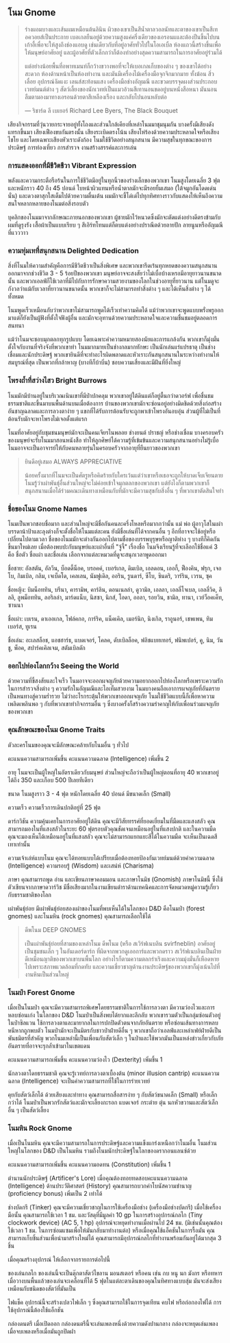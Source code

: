 ## <a name="gnome">โนม Gnome</a>

> ร่างผอมบางและเส้นผมเหมือนต้นลินิน ผิวของเขาเป็นสีน้ำตาลวอลนัทและตาของเขาเป็นสีเทอควอยส์เป็นประกาย เบอเกลยืนอยู่ด้วยความสูงแค่ครึ่งเดียวของเอรอนแและต้องปีนขึ้นไปบนเก้าอี้เพื่อจะให้สูงถึงช่องแอบดู เช่นเดียวกับที่อยู่อาศัยทั่วไปในโอเอเบิ้ล ห้องแถวนี้สร้างขึ้นเพื่อให้มนุษย์อาศัยอยู่ และผู้อาศัยที่ตัวเล็กกว่าก็ต้องทำอย่างสุดความสามารถในการอาศัยอยู่ร่วมได้
>
> แต่อย่างน้อยพื้นที่อพาทเมนท์ก็กว้างขวางพอที่จะให้เบอเกลเก็บของต่าง ๆ ของเขาได้อย่างสะดวก ห้องด้านหน้าเป็นห้องทำงาน และมันมีเครื่องไม้เครื่องมือจุกจิกมากมาย ทั้งฆ้อน สิ่ว เลื่อย อุปกรณ์งัดแงะ เลนส์สะท้อนแสง เครื่องมือช่างอัญมณี และขวดบรรจุดผงส่วนประกอบเวทย์มนต์ต่าง ๆ สัตว์เลี้ยงของนักเวทย์เป็นแมวอ้วนสีเทานอนขดอยู่บนหนังสือหนา มันนอนลืมตามองมาทางเอรอนด้วยตาสีเหลืองเรือง และกลับไปนอนหลับต่อ
>
> — ริชาร์ด ลี เบเยอร์ Richard Lee Byers, The Black Bouquet

เสียงกิจกรรมที่วุ่นวายกระจายอยู่ทั้งโถงและส่วนใกล้เคียงที่เหล่าโนมมาชุมนุมกัน บางครั้งมีเสียงดังแทรกขึ้นมา เสียงเฟืองขบกันตรงนั้น เสียงระเบิดตรงโน้น เสียงโห่ร้องด้วยความประหลาดใจหรือเสียงไชโย และโดยเฉพาะเสียงหัวเราะดังก้อง โนมใช้ชีวิตอย่างสนุกสนาน มีความสุขในทุกขณะของการประดิษฐ์ การท่องเที่ยว การสำรวจ งานสร้างสรรค์และการเล่น

### การแสดงออกที่มีชีวิตชีวา Vibrant Expression

พลังและความกระตือรือร้นในการใช้ชีวิตมีอยู่ในทุกนิ้วของร่างเล็กของพวกเขา โนมสูงโดยเฉลี่ย 3 ฟุต และหนักราว 40 ถึง 45 ปอนด์ ใบหน้าผิวแทนหรือน้ำตาลมักจะมีรอยยิ้มเสมอ (ใต้จมูกอันโดดเด่นนั่น) และดวงตาสุกใสเต็มไปด้วยความตื่นเต้น ผมมักจะชี้โด่เด่ไปทุกทิศทางราวกับแสดงให้เห็นถึงความสนใจหลากหลายของโนมต่อสิ่งรอบตัว

บุคลิกของโนมมาจากลักษณะภายนอกของพวกเขา ผู้ชายมักไว้หนวดซึ่งมักจะตัดแต่งอย่างดีตรงข้ามกับผมที่ดูรุงรัง เสื้อผ้าเป็นแบบเรียบ ๆ สีเอิร์ทโทนแต่ก็ตบแต่งอย่างปราณีตด้วยลายปัก ลายนูนหรืออัญมณีที่แวววาว

### ความทุ่มเทที่สนุกสนาน Delighted Dedication

สิ่งที่โนมให้ความสำคัญคือการมีชีวิตชีวาเป็นสิ่งพิเศษ และพวกเขารีดเร้นทุกหยดของความสนุกสนานออกมาจากช่วงชีวิต 3 - 5 ร้อยปีของพวกเขา มนุษย์อาจจะสงสัยว่าไม่เบื่อบ้างเหรอมีอายุยาวนานขนาดนั้น และพวกเอลฟ์ก็ใช้เวลาที่มีไปกับการรักษาความสวยงามของโลกในช่วงอายุที่ยาวนาน แต่โนมดูจะกังวลว่าแม้กับเวลาที่ยาวนานขนาดนั้น พวกเขาก็จะไม่สามารถทำสิ่งต่าง ๆ และได้เห็นสิ่งต่าง ๆ ได้ทั้งหมด

โนมพูดเร็วเหมือนกับว่าพวกเขาไม่สามารถพูดได้เร็วเท่าความคิดได้ แม้ว่าพวกเขาจะพูดแบบพรั่งพรูออกมาแต่ก็ยังเป็นผู้ฟังที่ตั้งใจฟังผู้อื่น และมักจะอุทานด้วยความประหลาดใจและความชื่นชมอยู่ตลอดการสนทนา

แม้ว่าโนมจะชอบมุกตลกทุกรูปแบบ โดยเฉพาะคำความหมายสองนัยและการแกล้งกัน พวกเขาก็มุ่งมั่นตั้งใจกับงานที่จริงจังที่พวกเขาทำ โนมมากมายเป็นช่างกลมากทักษะ เป็นนักเล่นแร่แปรธาตุ เป็นช่างเชื่อมและนักประดิษฐ์ พวกเขายินดีที่จะทำอะไรผิดพลาดและหัวเราะกันสนุกสนานในระหว่างทำงานให้สมบูรณ์ที่สุด เป็นพวกที่กล้าหาญ (บางทีก็บ้าบิ่น) ชอบความเสี่ยงและมีฝันที่ยิ่งใหญ่

### โพรงถ้ำที่สว่างไสว Bright Burrows

โนมมักมีบ้านอยู่ในบริเวณเนินเขาที่มีป่าปกคลุม พวกเขาอยู่ใต้ดินแต่ก็อยู่ตื้นกว่าดวอร์ฟ เพื่อชื่นชมธรรมชาติและขึ้นมาบนพื้นด้านบนเมื่อต้องการ บ้านของพวกเขามักจะซ่อนอยู่อย่างมิดชิดด้วยสิ่งก่อสร้างอันชาญฉลาดและการลวงตาง่าย ๆ แขกที่ได้รับการต้อนรับจะถูกพาเข้าโพรงอันอบอุ่น ส่วนผู้ที่ไม่เป็นที่ต้อนรับมักจะหาโพรงไม่เจอตั้งแต่แรก

โนมที่อาศัยอยู่กับชุมชนมนุษย์มักจะเป็นคนเจียรไนพลอย ช่างยนต์ ปราชญ์ หรือช่างเชื่อม บางครอบครัวของมนุษย์จะรับโนมมาสอนหนังสือ ทำให้ลูกศิษย์ได้ความรู้ที่เข้มข้นและความสนุกสนานอย่างไม่รู้เบื่อ โนมอาจจะเป็นอาจารย์ให้กับคนหลายรุ่นในครอบครัวจากอายุที่ยืนยาวของพวกเขา

> ยินดีอยู่เสมอ ALWAYS APPRECIATIVE
>
> น้อยครั้งมากที่โนมจะเป็นศัตรูหรือคิดร้ายกับใครเว้นแต่ว่าเขาหรือเธอจะถูกให้บาดเจ็บเจียนตาย โนมรู้ว่าเผ่าพันธุ์อื่นส่วนใหญ่จะไม่ค่อยเข้าใจมุกตลกของพวกเขา แต่ยังไงก็ตามพวกเขาก็สนุกสนานเมื่อได้ร่วมคณะเดินทางเหมือนกับที่มักจะมีความสุขกับสิ่งอื่น ๆ ที่พวกเขาตัดสินใจทำ

### ชื่อของโนม Gnome Names

โนมเป็นพวกชอบชื่อมาก และส่วนใหญ่จะมีชื่อกันคนละครึ่งโหลหรือมากกว่านั้น แม่ พ่อ ผู้อาวุโสในเผ่า บรรดาน้าป้าและลุงต่างก็จะตั้งชื่อให้โนมแต่ละคน ยังมีชื่อเล่นที่ได้จากคนอื่น ๆ อีกที่อาจจะใช้อยู่หรือเปลี่ยนไปตามเวลา ชื่อของโนมมักจะต่างกันออกไปตามชื่อของบรรพบุรุษหรือญาติห่าง ๆ บางทีก็คิดกันขึ้นมาใหม่เลย เมื่อต้องพบปะกับมนุษย์และเผ่าอื่นที่ "จู้จี้" เรื่องชื่อ โนมจึงเรียนรู้ที่จะเลือกใช้ชื่อแค่ 3 คือ ชื่อตัว ชื่อเผ่า และชื่อเล่น เลือกจากแต่ละหมวดที่ดูจะสนุกเวลาพูดออกมา

ชื่อชาย: อัลสตัน, อัลวีน, บ็อดดี้น็อค, บรอคค์, เบอร์เกล, ดิมเบิล, เอลดอน, เออกี้, ฟ็องคิน, ฟรุก, เจอโบ, กิมเบิล, กลิม, เจเบ็ดโด, เคลเลน, นัมฟูเดิล, ออริน, รูนดาร์, ซีโบ, ซินดริ, วาร์ริน, เวรน, ซุค

ชื่อหญิง: บิมน็อททิน, บรีนา, คารามิพ, คาร์ลิน, ดอนเนลล่า, ดูวามิล, เอลลา, เอลลี่โจเบล, เอลลี่วิค, ลิลลิ, ลูพม็อททิน, ลอริลล่า, มาร์ดแน็บ, นิสซา, นิกส์, โอดา, ออลา, รอยวิน, ชามิล, ทานา, เวย์ว็อคเค็ท, ซานนา

ชื่อเผ่า: เบเรน, ดาเออเกล, โฟล์คกอ, การ์ริค, แน็คเคิล, เมอร์นิก, นิงเกิล, ราอูนอร์, เชพเพน, ทิมเบอร์ส, ทูเรน

ชื่อเล่น: อะเลสล็อช, แอชฮาร์ธ, แบดเจอร์, โคลค, ดับเบิลล็อค, ฟลิชแบทเทอร์, ฟนิพเปอร์, คู, นิม, วันชู, พ็อค, สปาร์คเคิลเจม, สตัมเบิลดัก

### ออกไปท่องโลกกว้าง Seeing the World

ด้วยความที่ขี้สงสัยและใจเร็ว โนมอาจจะออกผจญภัยด้วยความอยากออกไปท่องโลกหรือเพราะความรักในการสำรวจสิ่งต่าง ๆ ความรักในอัญมณีและไอเท็มสวยงาม โนมบางคนถือเอาการผจญภัยที่อันตรายเป็นหนทางสู่ความร่ำรวย ไม่ว่าอะไรกระตุ้นให้พวกเขาออกผจญภัย โนมใช้ชีวิตแบบนี้ก็เพื่อหาความเพลิดเพลินพอ ๆ กับที่พวกเขาทำกิจกรรมอื่น ๆ ซึ่งบางครั้งก็สร้างความรำคาญให้กับเพื่อนร่วมผจญภัยของพวกเขา

### คุณลักษณะของโนม Gnome Traits

ตัวละครโนมของคุณจะมีลักษณะคล้ายกับโนมอื่น ๆ ทั่วไป

คะแนนความสามารถเพิ่มขึ้น คะแนนความฉลาด (Intelligence) เพิ่มขึ้น 2

อายุ โนมจะเป็นผู้ใหญ่ในอัตราเดียวกับมนุษย์ ส่วนใหญ่จะถือว่าเป็นผู้ใหญ่ตอนที่อายุ 40 พวกเขาอยู่ได้ถึง 350 และเกือบ 500 ปีเลยทีเดียว

ขนาด โนมสูงราว 3 - 4 ฟุต หนักโดยเฉลี่ย 40 ปอนด์ มีขนาดเล็ก (Small)

ความเร็ว ความเร็วการเดินปกติอยู่ที่ 25 ฟุต

ดาร์กวิชัน ความคุ้นเคยในการอาศัยอยู่ใต้ดิน คุณจะมีวิสัยทรรศ์ที่ยอดเยี่ยมในที่มืดและแสงสลัว คุณสามารถมองในที่แสงสลัวในระยะ 60 ฟุตรอบตัวคุณชัดเจนเหมือนอยู่ในที่แสงปกติ และในความมืดคุณจะมองเห็นได้เหมือนอยู่ในที่แสงสลัว คุณจะไม่สามารถแยกแยะสีได้ในความมืด จะเห็นเป็นเฉดสีเทาเท่านั้น

ความเจ้าเล่ห์แบบโนม คุณจะได้ทอยแบบได้เปรียบเมื่อต้องทอยป้องกันเวทย์มนต์ด้วยค่าความฉลาด (Intelligence) ความรอบรู้ (Wisdom) และเสน่ห์ (Charisma)

ภาษา คุณสามารถพูด อ่าน และเขียนภาษาคอมมอน และภาษาโนมิช (Gnomish) ภาษาโนมิชนี้ ซึ่งใช้ตัวเขียนจากภาษาดวาร์วิช มีชื่อเสียงมากในงานเขียนตำราด้านเทคนิคและการจัดหมวดหมู่ความรู้เกี่ยวกับธรรมชาติของโลก

เผ่าพันธุ์ย่อย มีเผ่าพันธุ์ย่อยสองเผ่าของโนมที่พบเห็นได้ในโลกของ D&D คือโนมป่า (forest gnomes) และโนมหิน (rock gnomes) คุณสามารถเลือกใช้ได้

> ดีพโนม DEEP GNOMES
>
> เป็นเผ่าพันธุ์ย่อยที่สามของเหล่าโนม ดีพโนม (หรือ สเวิร์ฟเนบลิน svirfneblin) อาศัยอยู่เป็นชุมชนเล็ก ๆ ในอันเดอร์ดาร์ก ที่ผิดจากพวกดูเออการ์และพวกดราว สเวิร์ฟเนบลินเป็นฝ่ายดีเหมือนญาติของพวกเขาบนพื้นโลก อย่างไรก็ตามความตลกร่าเริงและความมุ่งมั่นก็เหือดหายไปเพราะสภาพแวดล้อมที่กดทับ และความเชี่ยวชาญด้านงานประดิษฐ์ของพวกเขาก็มุ่งเน้นไปที่งานหินเป็นส่วนใหญ่

### โนมป่า Forest Gnome
เมื่อเป็นโนมป่า คุณจะมีความสามารถพิเศษโดยธรรมชาติในการใช้การลวงตา มีความว่องไวและการหลบซ่อนเก่ง ในโลกของ D&D โนมป่าเป็นสิ่งพบได้ยากและลึกลับ พวกเขารวมตัวเป็นกลุ่มซ่อนตัวอยู่ในป่าซิลแวน ใช้การลวงตาและมายากลในการปกปิดตัวตนจากภัยอันตราย หรือซ่อนเส้นทางการหลบหนีหากถูกพบตัว โนมป่ามักจะเป็นมิตรกับชาวป่าฝ่ายดีอื่น ๆ พวกเขาถือว่าเอลฟ์และเหล่าเฟย์ฝ่ายดีเป็นพันธมิตรที่สำคัญ พวกโนมเหล่านี้เป็นเพื่อนกับสัตว์เล็ก ๆ ในป่าและใช้พวกมันเป็นแหล่งข่าวเกี่ยวกับภัยอันตรายที่อาจจะรุกล้ำเข้ามาในเขตแดน

คะแนนความสามารถเพิ่มขึ้น คะแนนความว่องไว (Dexterity) เพิ่มขึ้น 1

นักลวงตาโดยธรรมชาติ คุณจะรู้เวทย์การลวงตาเบื้องต้น (minor illusion cantrip) คะแนนความฉลาด (Intelligence) จะเป็นค่าความสามารถที่ใช้ในการร่ายเวทย์

คุยกับสัตว์เล็กได้ ด้วยเสียงและท่าทาง คุณสามารถสื่อสารง่าย ๆ กับสัตว์ขนาดเล็ก (Small) หรือเล็กกว่าได้ โนมป่าเป็นพวกรักสัตว์และมักจะเลี้ยงกะรอก แบดเจอร์ กระต่าย ตุ่น นกหัวขวานและสัตว์เล็กอื่น ๆ เป็นสัตว์เลี้ยง

### โนมหิน Rock Gnome

เมื่อเป็นโนมหิน คุณจะมีความสามารถในการประดิษฐ์และความแข็งแกร่งเหนือกว่าโนมอื่น โนมส่วนใหญ่ในโลกของ D&D เป็นโนมหิน รวมถึงโนมนักประดิษฐ์ในโลกของดรากอนแลนซ์ด้วย

คะแนนความสามารถเพิ่มขึ้น คะแนนความอดทน (Constitution) เพิ่มขึ้น 1

ตำนานนักประดิษฐ์ (Artificer's Lore) เมื่อคุณต้องทอยทดสอบคะแนนความฉลาด (Intelligence) ด้านประวัติศาสตร์ (History) คุณสามารถบวกค่าโบนัสความชำนาญ (proficiency bonus) เพิ่มเป็น 2 เท่าได้

ช่างบัดกรี (Tinker) คุณจะมีความเชี่ยวชาญในการใช้เครื่องมือช่าง (เครื่องมือช่างบัดกรี) เมื่อใช้เครื่องมือนั้น คุณสามารถใช้เวลา 1 ชม. และวัสดุที่มีมูลค่า 10 gp ในการสร้างอุปกรณ์กลไก (Tiny clockwork device) (AC 5, 1 hp) อุปกรณ์จะหยุดทำงานเมื่อผ่านไป 24 ชม. (มิเช่นนั้นคุณต้องใช้เวลา 1 ชม. ในการซ่อมแซมเพื่อให้มันกลับมาทำงานต่อ) หรือเมื่อคุณใช้แอ็คชันในการรื้อมัน คุณสามารถเก็บชิ้นส่วนเพื่อนำมาสร้างใหม่ได้ คุณสามารถมีอุปกรณ์กลไกที่ทำงานพร้อมกันอยู่ได้มากสุด 3 ชิ้น

เมื่อคุณสร้างอุปกรณ์ ให้เลือกจากรายการต่อไปนี้

ของเล่นกลไก ของเล่นนี้จะเป็นตุ๊กตาสัตว์ไขลาน มอนสเตอร์ หรือคน เช่น กบ หนู นก มังกร หรือทหาร เมื่อวางบนพื้นแล้วของเล่นจะเคลื่อนที่ได้ 5 ฟุตในแต่ละตาเดินของคุณในทิศทางแบบสุ่ม มันจะส่งเสียงเหมือนกับชนิดของสัตว์ที่มันเป็น

ไฟแช็ค อุปกรณ์นี้จะสร้างเปลวไฟเล็ก ๆ ซึ่งคุณสามารถใช้ในการจุดเทียน คบไฟ หรือก่อกองไฟได้ การใช้อุปกรณ์นี้ต้องใช้แอ็กชัน

กล่องดนตรี เมื่อเปิดออก กล่องดนตรีนี้จะเล่นเพลงหนึ่งด้วยความดังปานกลาง กล่องจะหยุดเล่นเพลงเมื่อจบเพลงหรือเมื่อมันถูกปิดฝา